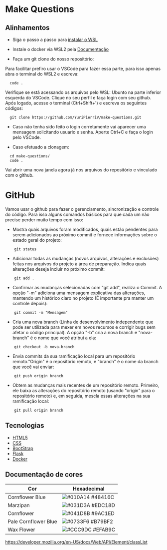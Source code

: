 # Make Questions



## Alinhamentos

- Siga o passo a passo para [instalar o WSL](https://github.com/codeedu/wsl2-docker-quickstart)
- Instale o docker via WSL2 pela [Documentação](https://docs.docker.com/desktop/install/ubuntu/)

- Faça um git clone do nosso repositório:

Para facilitar prefiro usar o VSCode para fazer essa parte, para isso apenas abra o terminal do WSL2 e escreva:

```
  code .
```
Verifique se está acessando os arquivos pelo WSL: Ubunto na parte inferior esquerda do VSCode. Clique no seu perfil e faça login com seu github. Após logado, acesse o terminal (Ctrl+Shift+') e escreva os seguintes códigos:

```
  git clone https://github.com/YuriPierriV/make-questions.git
```
- Caso não tenha sido feito o login corretamente vai aparecer uma mensagem solicitando usuario e senha. Aperte Ctrl+C e faça o login pelo VSCode.

- Caso efetuado a clonagem:

```
  cd make-questions/
  code .
```
Vai abrir uma nova janela agora já nos arquivos do repositório e vinculado com o github.

# GitHub

Vamos usar o github para fazer o gerenciamento, sincronização e controle do código. Para isso alguns comandos básicos para que cada um não precise perder muito tempo com isso:

- Mostra quais arquivos foram modificados, quais estão pendentes para serem adicionados ao próximo commit e fornece informações sobre o estado geral do projeto:

```
    git status
```

- Adicionar todas as mudanças (novos arquivos, alterações e exclusões) feitas nos arquivos do projeto à área de preparação. Indica quais alterações deseja incluir no próximo commit:

```
    git add .
```

-  Confirmar as mudanças selecionadas com "git add", realiza o Commit. A opção "-m" adiciona uma mensagem explicativa das alterações, mantendo um histórico claro no projeto (É importante pra manter um controle depois):

```
    git commit -m "Mensagem"
```

-  Cria uma nova branch (Linha de desenvolvimento independente que pode ser utilizada para mexer em novos recursos e corrigir bugs sem afetar o código principal). A opção "-b" cria a nova branch e "nova-branch" é o nome que você atribui a ela:

```
    git checkout -b nova-branch
```

-  Envia commits da sua ramificação local para um repositório remoto."Origin" é o repositório remoto, e "branch" é o nome da branch que você vai enviar:

```
    git push origin branch
```

-  Obtem as mudanças mais recentes de um repositório remoto. Primeiro, ele baixa as alterações do repositório remoto (usando "origin" para o repositório remoto) e, em seguida, mescla essas alterações na sua ramificação local:

```
    git pull origin branch
```
## Tecnologias

 - [HTML5](https://htmldog.com/guides/)
 - [CSS](https://htmldog.com/guides/css/)
 - [BootStrap](https://getbootstrap.com/docs/5.3/getting-started/introduction/)
 - [Flask](https://flask.palletsprojects.com/en/3.0.x/)
 - [Docker](https://docs.docker.com/)

## Documentação de cores

| Cor               | Hexadecimal                                                |
| ----------------- | ---------------------------------------------------------------- |
| Cornflower Blue       | ![#010A14](https://via.placeholder.com/10/48416C?text=+) #48416C |
| Marzipan   | ![#031D3A](https://via.placeholder.com/10/EDC18D?text=+) #EDC18D |
| Cornflower       | ![#041D8B](https://via.placeholder.com/10/9AC1ED?text=+) #9AC1ED |
| Pale Cornflower Blue       | ![#0733F6](https://via.placeholder.com/10/B79BF2?text=+) #B79BF2 |
| Wax Flower      | ![#CCC9DC](https://via.placeholder.com/10/EFAB9C?text=+) #EFAB9C |


https://developer.mozilla.org/en-US/docs/Web/API/Element/classList

